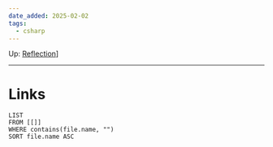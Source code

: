 ```yaml
---
date_added: 2025-02-02
tags:
  - csharp
---
```

Up: [Reflection](Reflection.md)]
___
 
# Links
```dataview
LIST
FROM [[]]
WHERE contains(file.name, "")
SORT file.name ASC
```
